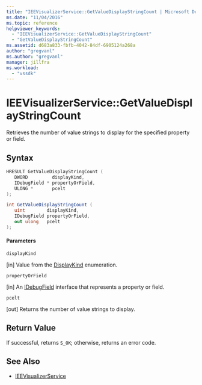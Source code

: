 ```yaml
---
title: "IEEVisualizerService::GetValueDisplayStringCount | Microsoft Docs"
ms.date: "11/04/2016"
ms.topic: reference
helpviewer_keywords:
  - "IEEVisualizerService::GetValueDisplayStringCount"
  - "GetValueDisplayStringCount"
ms.assetid: d683a833-fbfb-4042-84df-6905124a268a
author: "gregvanl"
ms.author: "gregvanl"
manager: jillfra
ms.workload:
  - "vssdk"
---
```

# IEEVisualizerService::GetValueDisplayStringCount
Retrieves the number of value strings to display for the specified property or field.

## Syntax

```cpp
HRESULT GetValueDisplayStringCount (
   DWORD         displayKind,
   IDebugField * propertyOrField,
   ULONG *       pcelt
);
```

```csharp
int GetValueDisplayStringCount (
   uint        displayKind,
   IDebugField propertyOrField,
   out ulong   pcelt
);
```

#### Parameters
 `displayKind`

 [in] Value from the [DisplayKind](../../../extensibility/debugger/reference/displaykind.md) enumeration.

 `propertyOrField`

 [in] An [IDebugField](../../../extensibility/debugger/reference/idebugfield.md) interface that represents a property or field.

 `pcelt`

 [out] Returns the number of value strings to display.

## Return Value
 If successful, returns `S_OK`; otherwise, returns an error code.

## See Also
- [IEEVisualizerService](../../../extensibility/debugger/reference/ieevisualizerservice.md)